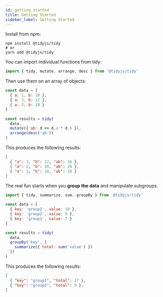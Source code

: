 ```yaml
---
id: getting_started
title: Getting Started
sidebar_label: Getting Started
---
```


Install from npm:

```shell
npm install @tidyjs/tidy
# or
yarn add @tidyjs/tidy
```

You can import individual functions from tidy:

```js
import { tidy, mutate, arrange, desc } from '@tidyjs/tidy'
```

Then use them on an array of objects:

```js
const data = [
  { a: 1, b: 10 }, 
  { a: 3, b: 12 }, 
  { a: 2, b: 10 }
]

const results = tidy(
  data, 
  mutate({ ab: d => d.a * d.b }),
  arrange(desc('ab'))
)
```

This produces the following results:

```json
[
  { "a": 3, "b": 12, "ab": 36 },
  { "a": 2, "b": 10, "ab": 20 },
  { "a": 1, "b": 10, "ab": 10 }
]
```

The real fun starts when you **group the data** and manipulate subgroups.

```js
import { tidy, summarize, sum, groupBy } from '@tidyjs/tidy'

const data = [
  { key: 'group1', value: 10 }, 
  { key: 'group2', value: 9 }, 
  { key: 'group1', value: 7 }
]

const results = tidy(
  data,
  groupBy('key', [
    summarize({ total: sum('value') })
  ])
)
```

This produces the following results:

```json
[
  { "key": "group1", "total": 17 },
  { "key": "group2", "total": 9 },
]
```

